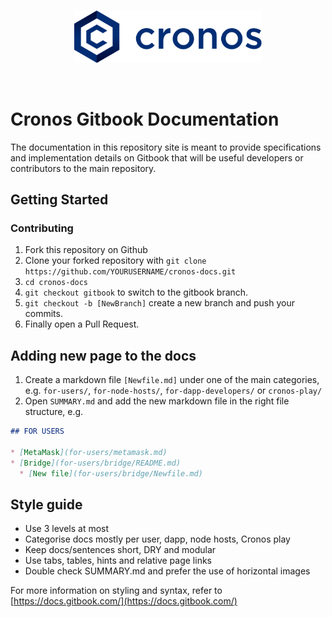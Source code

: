 <br />
<p align="center">
  <img src="./docs/.vuepress/public/cronos.svg" alt="Cronos Logo" width="300">
</p>
<br />



# Cronos Gitbook Documentation

The documentation in this repository site is meant to provide specifications and implementation details on Gitbook that will be useful developers or contributors to the main repository.

## Getting Started

### Contributing

1. Fork this repository on Github
2. Clone your forked repository with `git clone https://github.com/YOURUSERNAME/cronos-docs.git`
3. `cd cronos-docs`
4. `git checkout gitbook` to switch to the gitbook branch.
5. `git checkout -b [NewBranch]` create a new branch and push your commits.
6. Finally open a Pull Request.

## Adding new page to the docs

1. Create a markdown file `[Newfile.md]` under one of the main categories, e.g. `for-users/`, `for-node-hosts/`, `for-dapp-developers/` or `cronos-play/`
2. Open `SUMMARY.md` and add the new markdown file in the right file structure, e.g.

```md
## FOR USERS

* [MetaMask](for-users/metamask.md)
* [Bridge](for-users/bridge/README.md)
  * [New file](for-users/bridge/Newfile.md)

```

## Style guide

- Use 3 levels at most 
- Categorise docs mostly per user, dapp, node hosts, Cronos play
- Keep docs/sentences short, DRY and modular
- Use tabs, tables, hints and relative page links
- Double check SUMMARY.md and prefer the use of horizontal images


For more information on styling and syntax, refer to [https://docs.gitbook.com/](https://docs.gitbook.com/)
